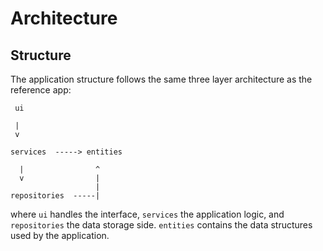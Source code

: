 # Architecture

## Structure

The application structure follows the same three layer architecture as the reference app:

```
 ui

 |
 v

services  -----> entities

  |                ^
  v                |
                   |
repositories  -----|
```

where `ui` handles the interface, `services` the application logic, and `repositories` the data storage side. `entities` contains the data structures used by the application.
